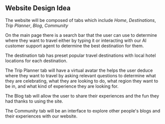## Website Design Idea
The website will be composed of tabs which include *Home*, *Destinations*, *Trip Planner*, *Blog*, *Community*

On the main page there is a search bar that the user can use to determine where they want to travel either by typing it or interacting with
our AI customer support agent to determine the best destination for them.

The destination tab has preset popular travel destinations with local hotel locations for each destination.

The Trip Planner tab will have a virtual avatar the helps the user deduce where they want to travel by asking relevant questions to determine
what they are celebrating, what they are looking to do, what region they want to be in, and what kind of experience they are looking for.

The Blog tab will allow the user to share their experiences and the fun they had thanks to using the site.

The Community tab will be an interface to explore other people's blogs and their experiences with our website.
